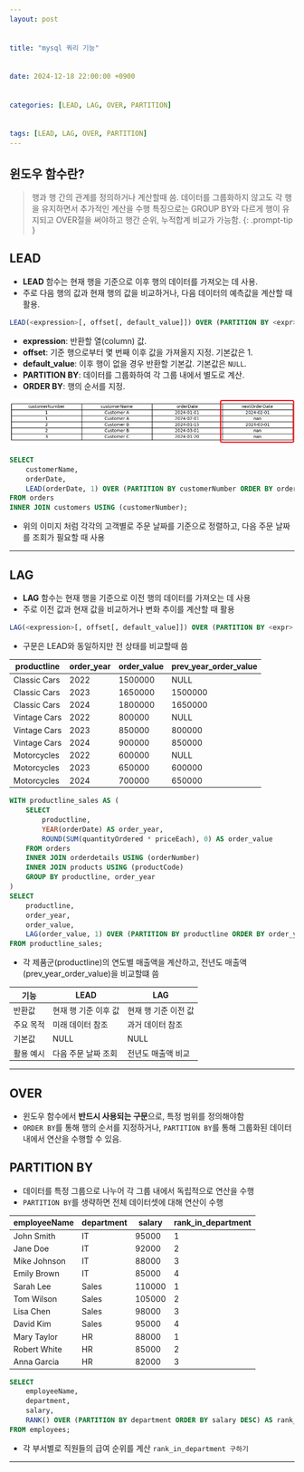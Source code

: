 ```yaml
---
layout: post


title: "mysql 쿼리 기능"


date: 2024-12-18 22:00:00 +0900


categories: [LEAD, LAG, OVER, PARTITION]


tags: [LEAD, LAG, OVER, PARTITION]
---
```


## **윈도우 함수란?**
> 행과 행 간의 관계를 정의하거나 계산할때 씀. 데이터를 그룹화하지 않고도 각 행을 유지하면서 추가적인 계산을 수행
> 특징으로는 GROUP BY와 다르게 행이 유지되고 OVER절을 써야하고 행간 순위, 누적합계 비교가 가능함.
{: .prompt-tip }

## **LEAD**
- **LEAD** 함수는 현재 행을 기준으로 이후 행의 데이터를 가져오는 데 사용.
- 주로 다음 행의 값과 현재 행의 값을 비교하거나, 다음 데이터의 예측값을 계산할 때 활용.

```sql
LEAD(<expression>[, offset[, default_value]]) OVER (PARTITION BY <expr> ORDER BY <expr>)
```
- **expression**: 반환할 열(column) 값.
- **offset**: 기준 행으로부터 몇 번째 이후 값을 가져올지 지정. 기본값은 1.
- **default_value**: 이후 행이 없을 경우 반환할 기본값. 기본값은 `NULL`.
- **PARTITION BY**: 데이터를 그룹화하여 각 그룹 내에서 별도로 계산.
- **ORDER BY**: 행의 순서를 지정.

![image](https://github.com/mskim0425/msKim0425.github.io/blob/main/images/sql/lead_examp.jpg?raw=true)

```sql
SELECT 
    customerName,
    orderDate,
    LEAD(orderDate, 1) OVER (PARTITION BY customerNumber ORDER BY orderDate) AS nextOrderDate
FROM orders
INNER JOIN customers USING (customerNumber);
```
- 위의 이미지 처럼 각각의 고객별로 주문 날짜를 기준으로 정렬하고, 다음 주문 날짜를 조회가 필요할 때 사용

---

## **LAG**
- **LAG** 함수는 현재 행을 기준으로 이전 행의 데이터를 가져오는 데 사용
- 주로 이전 값과 현재 값을 비교하거나 변화 추이를 계산할 때 활용

```sql
LAG(<expression>[, offset[, default_value]]) OVER (PARTITION BY <expr> ORDER BY <expr>)
```
- 구문은 LEAD와 동일하지만 전 상태를 비교할때 씀

| productline | order_year | order_value | prev_year_order_value |
|-------------|------------|-------------|------------------------|
| Classic Cars | 2022 | 1500000 | NULL |
| Classic Cars | 2023 | 1650000 | 1500000 |
| Classic Cars | 2024 | 1800000 | 1650000 |
| Vintage Cars | 2022 | 800000 | NULL |
| Vintage Cars | 2023 | 850000 | 800000 |
| Vintage Cars | 2024 | 900000 | 850000 |
| Motorcycles | 2022 | 600000 | NULL |
| Motorcycles | 2023 | 650000 | 600000 |
| Motorcycles | 2024 | 700000 | 650000 |

```sql
WITH productline_sales AS (
    SELECT 
        productline,
        YEAR(orderDate) AS order_year,
        ROUND(SUM(quantityOrdered * priceEach), 0) AS order_value
    FROM orders
    INNER JOIN orderdetails USING (orderNumber)
    INNER JOIN products USING (productCode)
    GROUP BY productline, order_year
)
SELECT 
    productline,
    order_year,
    order_value,
    LAG(order_value, 1) OVER (PARTITION BY productline ORDER BY order_year) AS prev_year_order_value
FROM productline_sales;
```
- 각 제품군(productline)의 연도별 매출액을 계산하고, 전년도 매출액(prev_year_order_value)을 비교할떄 씀


| 기능                  | LEAD                                | LAG                                |
|-----------------------|-------------------------------------|-------------------------------------|
| 반환값               | 현재 행 기준 이후 값               | 현재 행 기준 이전 값               |
| 주요 목적            | 미래 데이터 참조                   | 과거 데이터 참조                   |
| 기본값               | NULL                               | NULL                               |
| 활용 예시            | 다음 주문 날짜 조회                | 전년도 매출액 비교                 |

---

## **OVER**
- 윈도우 함수에서 **반드시 사용되는 구문**으로, 특정 범위를 정의해야함
- `ORDER BY`를 통해 행의 순서를 지정하거나, `PARTITION BY`를 통해 그룹화된 데이터 내에서 연산을 수행할 수 있음.

## **PARTITION BY**
- 데이터를 특정 그룹으로 나누어 각 그룹 내에서 독립적으로 연산을 수행
- `PARTITION BY`를 생략하면 전체 데이터셋에 대해 연산이 수행

| employeeName | department | salary | rank_in_department |
|--------------|------------|--------|---------------------|
| John Smith   | IT         | 95000  | 1                   |
| Jane Doe     | IT         | 92000  | 2                   |
| Mike Johnson | IT         | 88000  | 3                   |
| Emily Brown  | IT         | 85000  | 4                   |
| Sarah Lee    | Sales      | 110000 | 1                   |
| Tom Wilson   | Sales      | 105000 | 2                   |
| Lisa Chen    | Sales      | 98000  | 3                   |
| David Kim    | Sales      | 95000  | 4                   |
| Mary Taylor  | HR         | 88000  | 1                   |
| Robert White | HR         | 85000  | 2                   |
| Anna Garcia  | HR         | 82000  | 3                   |

```sql
SELECT 
    employeeName,
    department,
    salary,
    RANK() OVER (PARTITION BY department ORDER BY salary DESC) AS rank_in_department
FROM employees;
```
- 각 부서별로 직원들의 급여 순위를 계산 `rank_in_department 구하기`

---
